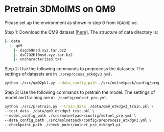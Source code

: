 # Pretrain 3DMolMS on QM9



Please set up the environment as shown in step 0 from `README.md`. 

Step 1: Download the QM9 dataset [[here]](https://figshare.com/collections/Quantum_chemistry_structures_and_properties_of_134_kilo_molecules/978904). The structure of data directory is: 

```bash
|- data
  |- qm9
    |- dsgdb9nsd.xyz.tar.bz2
    |- dsC7O2H10nsd.xyz.tar.bz2
    |- uncharacterized.txt
```

Step 2: Use the following commands to preprocess the datasets. The settings of datasets are in `./preprocess_etkdgv3.yml`. 

```bash
python ./src/qm92pkl.py --data_config_path ./src/molnetpack/config/preprocess_etkdgv3.yml 
```

Step 3: Use the following commands to pretrain the model. The settings of model and training are in `./config/molnet_pre.yml`. 

```bash
python ./src/pretrain.py --train_data ./data/qm9_etkdgv3_train.pkl \
--test_data ./data/qm9_etkdgv3_test.pkl \
--model_config_path ./src/molnetpack/config/molnet_pre.yml \
--data_config_path ./src/molnetpack/config/preprocess_etkdgv3.yml \
--checkpoint_path ./check_point/molnet_pre_etkdgv3.pt
```
